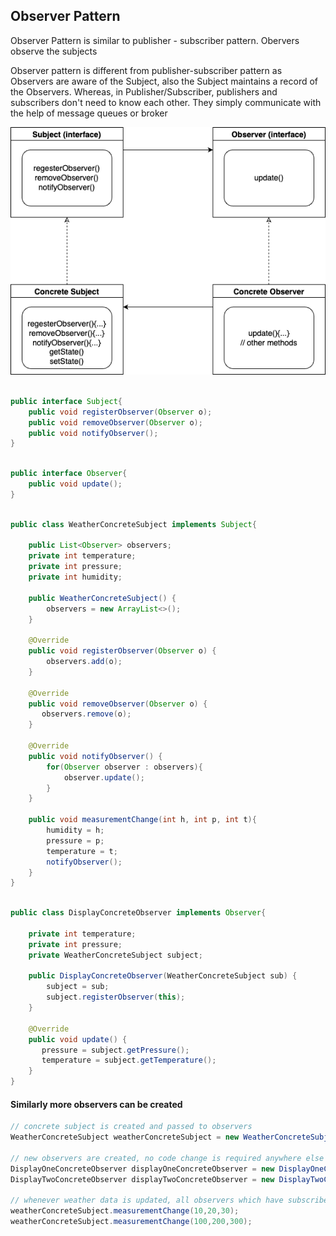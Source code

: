 ## Observer Pattern

Observer Pattern is similar to publisher - subscriber pattern. 
Obervers observe the subjects

Observer pattern is different from publisher-subscriber pattern as Observers are aware of the Subject, also the Subject maintains 
a record of the Observers. Whereas, in Publisher/Subscriber, publishers and subscribers don't need to know each other. 
They simply communicate with the help of message queues or broker

![alt text](https://github.com/sidhant293/Essential-Algorithms/blob/main/Design%20Patterns/Assets/observer_pattern.drawio.png)


```java

public interface Subject{
    public void registerObserver(Observer o);
    public void removeObserver(Observer o);
    public void notifyObserver();
}

```

```java

public interface Observer{
    public void update();
}

```

```java

public class WeatherConcreteSubject implements Subject{

    public List<Observer> observers;
    private int temperature;
    private int pressure;
    private int humidity;

    public WeatherConcreteSubject() {
        observers = new ArrayList<>();
    }

    @Override
    public void registerObserver(Observer o) {
        observers.add(o);
    }

    @Override
    public void removeObserver(Observer o) {
       observers.remove(o);
    }

    @Override
    public void notifyObserver() {
        for(Observer observer : observers){
            observer.update();
        }
    }

    public void measurementChange(int h, int p, int t){
        humidity = h;
        pressure = p;
        temperature = t;
        notifyObserver();
    }
}

```

```java

public class DisplayConcreteObserver implements Observer{

    private int temperature;
    private int pressure;
    private WeatherConcreteSubject subject;

    public DisplayConcreteObserver(WeatherConcreteSubject sub) {
        subject = sub;
        subject.registerObserver(this);
    }

    @Override
    public void update() {
       pressure = subject.getPressure();
       temperature = subject.getTemperature();
    }
}

```
#### Similarly more observers can be created

```java
// concrete subject is created and passed to observers
WeatherConcreteSubject weatherConcreteSubject = new WeatherConcreteSubject();

// new observers are created, no code change is required anywhere else
DisplayOneConcreteObserver displayOneConcreteObserver = new DisplayOneConcreteObserver(weatherConcreteSubject);
DisplayTwoConcreteObserver displayTwoConcreteObserver = new DisplayTwoConcreteObserver(weatherConcreteSubject);

// whenever weather data is updated, all observers which have subscribed to a subject are notified
weatherConcreteSubject.measurementChange(10,20,30);
weatherConcreteSubject.measurementChange(100,200,300);

```
